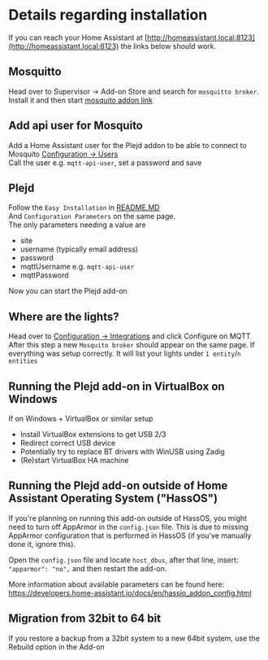 # Details regarding installation

If you can reach your Home Assistant at [http://homeassistant.local:8123](http://homeassistant.local:8123) the links below should work.

## Mosquitto

Head over to Supervisor -> Add-on Store and search for `mosquitto broker`.  
Install it and then start [mosquito addon link](http://homeassistant.local:8123/hassio/addon/core_mosquitto/info)

## Add api user for Mosquito

Add a Home Assistant user for the Plejd addon to be able to connect to Mosquito [Configuration -> Users](http://homeassistant.local:8123/config/users)  
Call the user e.g. `mqtt-api-user`, set a password and save

## Plejd

Follow the `Easy Installation` in [README.MD](plejd/README.md)  
And `Configuration Parameters` on the same page.  
The only parameters needing a value are

- site
- username (typically email address)
- password
- mqttUsername e.g. `mqtt-api-user`
- mqttPassword

Now you can start the Plejd add-on

## Where are the lights?

Head over to [Configuration -> Integrations](http://homeassistant.local:8123/config/integrations) and click Configure on MQTT
After this step a new `Mosquito broker` should appear on the same page. If everything was setup correctly. It will list your lights under
`1 entity`/`n entities`

## Running the Plejd add-on in VirtualBox on Windows

If on Windows + VirtualBox or similar setup

- Install VirtualBox extensions to get USB 2/3
- Redirect correct USB device
- Potentially try to replace BT drivers with WinUSB using Zadig
- (Re)start VirtualBox HA machine

## Running the Plejd add-on outside of Home Assistant Operating System ("HassOS")

If you're planning on running this add-on outside of HassOS, you might need to turn off AppArmor in the `config.json` file. This is due to missing AppArmor configuration that is performed in HassOS (if you've manually done it, ignore this).

Open the `config.json` file and locate `host_dbus`, after that line, insert: `"apparmor": "no",` and then restart the add-on.

More information about available parameters can be found here:
https://developers.home-assistant.io/docs/en/hassio_addon_config.html

## Migration from 32bit to 64 bit

If you restore a backup from a 32bit system to a new 64bit system, use the Rebuild option in the Add-on
